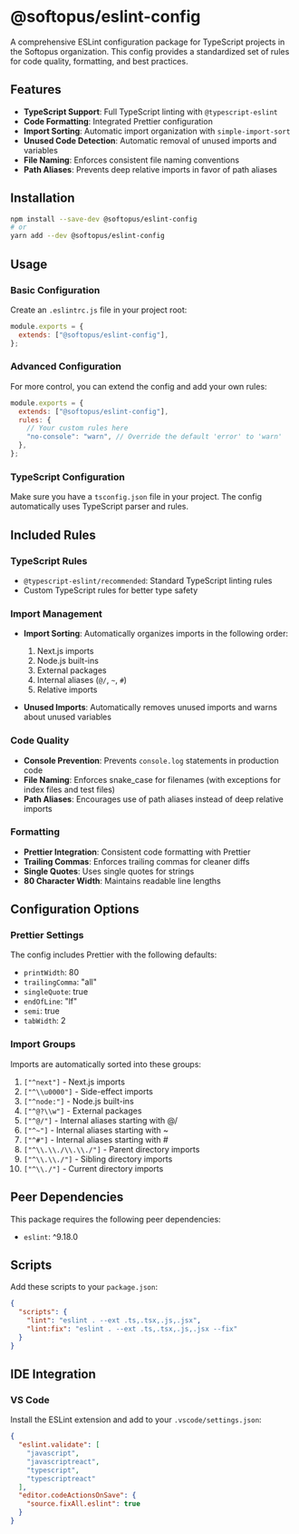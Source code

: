 # @softopus/eslint-config

A comprehensive ESLint configuration package for TypeScript projects in the Softopus organization. This config provides a standardized set of rules for code quality, formatting, and best practices.

## Features

- **TypeScript Support**: Full TypeScript linting with `@typescript-eslint`
- **Code Formatting**: Integrated Prettier configuration
- **Import Sorting**: Automatic import organization with `simple-import-sort`
- **Unused Code Detection**: Automatic removal of unused imports and variables
- **File Naming**: Enforces consistent file naming conventions
- **Path Aliases**: Prevents deep relative imports in favor of path aliases

## Installation

```bash
npm install --save-dev @softopus/eslint-config
# or
yarn add --dev @softopus/eslint-config
```

## Usage

### Basic Configuration

Create an `.eslintrc.js` file in your project root:

```javascript
module.exports = {
  extends: ["@softopus/eslint-config"],
};
```

### Advanced Configuration

For more control, you can extend the config and add your own rules:

```javascript
module.exports = {
  extends: ["@softopus/eslint-config"],
  rules: {
    // Your custom rules here
    "no-console": "warn", // Override the default 'error' to 'warn'
  },
};
```

### TypeScript Configuration

Make sure you have a `tsconfig.json` file in your project. The config automatically uses TypeScript parser and rules.

## Included Rules

### TypeScript Rules

- `@typescript-eslint/recommended`: Standard TypeScript linting rules
- Custom TypeScript rules for better type safety

### Import Management

- **Import Sorting**: Automatically organizes imports in the following order:
  1. Next.js imports
  2. Node.js built-ins
  3. External packages
  4. Internal aliases (`@/`, `~`, `#`)
  5. Relative imports

- **Unused Imports**: Automatically removes unused imports and warns about unused variables

### Code Quality

- **Console Prevention**: Prevents `console.log` statements in production code
- **File Naming**: Enforces snake_case for filenames (with exceptions for index files and test files)
- **Path Aliases**: Encourages use of path aliases instead of deep relative imports

### Formatting

- **Prettier Integration**: Consistent code formatting with Prettier
- **Trailing Commas**: Enforces trailing commas for cleaner diffs
- **Single Quotes**: Uses single quotes for strings
- **80 Character Width**: Maintains readable line lengths

## Configuration Options

### Prettier Settings

The config includes Prettier with the following defaults:

- `printWidth`: 80
- `trailingComma`: "all"
- `singleQuote`: true
- `endOfLine`: "lf"
- `semi`: true
- `tabWidth`: 2

### Import Groups

Imports are automatically sorted into these groups:

1. `["^next"]` - Next.js imports
2. `["^\\u0000"]` - Side-effect imports
3. `["^node:"]` - Node.js built-ins
4. `["^@?\\w"]` - External packages
5. `["^@/"]` - Internal aliases starting with @/
6. `["^~"]` - Internal aliases starting with ~
7. `["^#"]` - Internal aliases starting with #
8. `["^\\.\\./\\.\\./"]` - Parent directory imports
9. `["^\\.\\./"]` - Sibling directory imports
10. `["^\\./"]` - Current directory imports

## Peer Dependencies

This package requires the following peer dependencies:

- `eslint`: ^9.18.0

## Scripts

Add these scripts to your `package.json`:

```json
{
  "scripts": {
    "lint": "eslint . --ext .ts,.tsx,.js,.jsx",
    "lint:fix": "eslint . --ext .ts,.tsx,.js,.jsx --fix"
  }
}
```

## IDE Integration

### VS Code

Install the ESLint extension and add to your `.vscode/settings.json`:

```json
{
  "eslint.validate": [
    "javascript",
    "javascriptreact",
    "typescript",
    "typescriptreact"
  ],
  "editor.codeActionsOnSave": {
    "source.fixAll.eslint": true
  }
}
```
